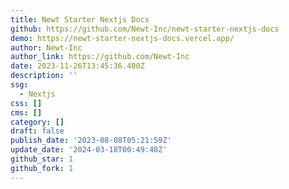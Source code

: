 ```yaml
---
title: Newt Starter Nextjs Docs
github: https://github.com/Newt-Inc/newt-starter-nextjs-docs
demo: https://newt-starter-nextjs-docs.vercel.app/
author: Newt-Inc
author_link: https://github.com/Newt-Inc
date: 2023-11-26T13:45:36.400Z
description: ''
ssg:
  - Nextjs
css: []
cms: []
category: []
draft: false
publish_date: '2023-08-08T05:21:59Z'
update_date: '2024-03-18T00:49:48Z'
github_star: 1
github_fork: 1
---
```


